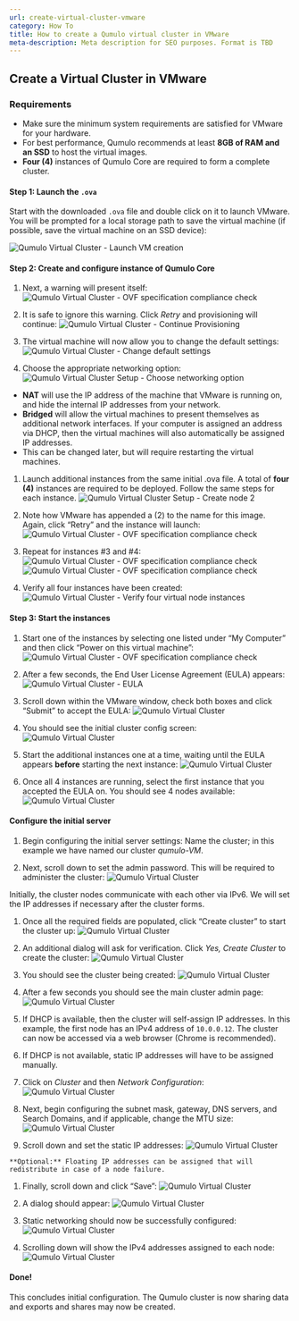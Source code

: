 ```yaml
---
url: create-virtual-cluster-vmware  
category: How To  
title: How to create a Qumulo virtual cluster in VMware  
meta-description: Meta description for SEO purposes. Format is TBD  
---
```

## Create a Virtual Cluster in VMware

### Requirements
- Make sure the minimum system requirements are satisfied for VMware for your hardware.
- For best performance, Qumulo recommends at least **8GB of RAM and an SSD** to host the virtual images.
- **Four (4)** instances of Qumulo Core are required to form a complete cluster.

#### Step 1: Launch the `.ova`
Start with the downloaded `.ova` file and double click on it to launch VMware. You will be prompted for a local storage path to save the virtual machine (if possible, save the virtual machine on an SSD device):

![Qumulo Virtual Cluster - Launch VM creation](images/initial_vmware_launch.png "Initial Qumulo VMWare image luanch screen in Windows")

#### Step 2: Create and configure instance of Qumulo Core
1. Next, a warning will present itself:
![Qumulo Virtual Cluster - OVF specification compliance check](images/vmware_relax_spec_1.png "Qumulo VMware intial warning")

1. It is safe to ignore this warning.
Click _Retry_ and provisioning will continue:
![Qumulo Virtual Cluster - Continue Provisioning](images/vmware_provisioning_continues.png "Continue Provisioning")

1. The virtual machine will now allow you to change the default settings:
![Qumulo Virtual Cluster - Change default settings](images/vmware_default_settings.png "Change default settings")

1. Choose the appropriate networking option:
![Qumulo Virtual Cluster Setup - Choose networking option](images/gui_menu_networkconfiguration.png "Choose networking option")

  - **NAT** will use the IP address of the machine that VMware is running on, and hide the internal IP addresses from your network.
  - **Bridged** will allow the virtual machines to present themselves as additional network interfaces. If your computer is assigned an address via DHCP, then the virtual machines will also automatically be assigned IP addresses.
  - This can be changed later, but will require restarting the virtual machines.
  
1. Launch additional instances from the same initial .ova file.  A total of **four (4)** instances are required to be deployed.  Follow the same steps for each instance.
![Qumulo Virtual Cluster Setup - Create node 2](images/launch_instance_2.png "Choose networking option")

1. Note how VMware has appended a (2) to the name for this image.
Again, click “Retry” and the instance will launch:
![Qumulo Virtual Cluster - OVF specification compliance check](images/vmware_relax_spec_2.png "Compliance check warning 2")

1. Repeat for instances #3 and #4:
![Qumulo Virtual Cluster - OVF specification compliance check](images/vmware_relax_spec_3.png "Compliance check warning 3")
![Qumulo Virtual Cluster - OVF specification compliance check](images/vmware_relax_spec_4.png "Compliance check warning 4")

1. Verify all four instances have been created:
![Qumulo Virtual Cluster - Verify four virtual node instances](images/four_instances.png "Verify four virtual node instances")

#### Step 3: Start the instances
1. Start one of the instances by selecting one listed under “My Computer” and then click “Power on this virtual machine”:
![Qumulo Virtual Cluster - OVF specification compliance check](images/vmware_relax_spec_2.png "Compliance check warning 2")

1. After a few seconds, the End User License Agreement (EULA) appears:
![Qumulo Virtual Cluster - EULA](images/vm_qumulo_eula.png "Qumulo EULA")

1. Scroll down within the VMware window, check both boxes and click “Submit” to accept the EULA:
![Qumulo Virtual Cluster](images/vm_qumulo_eula_submit.png "Qumulo EULA")

1. You should see the initial cluster config screen:
![Qumulo Virtual Cluster](images/initial_config_node1.png "Node 1")

1. Start the additional instances one at a time, waiting until the EULA appears **before** starting the next instance:
![Qumulo Virtual Cluster](images/launch_instance_2.png "Instance 2")

1. Once all 4 instances are running, select the first instance that you accepted the EULA on.  You should see 4 nodes available:
![Qumulo Virtual Cluster](images/initial_config_allnodes_ready.png "All nodes running")

#### Configure the initial server

1. Begin configuring the initial server settings:
Name the cluster; in this example we have named our cluster _qumulo-VM_.

1. Next, scroll down to set the admin password.  This will be required to administer the cluster:
![Qumulo Virtual Cluster](images/initial_config_admin_password.png "Set admin password")

  Initially, the cluster nodes communicate with each other via IPv6. We will set the IP addresses if necessary after the cluster forms.

1. Once all the required fields are populated, click “Create cluster” to start the cluster up:
![Qumulo Virtual Cluster](images/initial_config_create_cluster.png "Create cluster")

1. An additional dialog will ask for verification. Click _Yes, Create Cluster_ to create the cluster:
![Qumulo Virtual Cluster](images/initial_config_create_cluster_verify.png "Verify create cluster")

1. You should see the cluster being created:
![Qumulo Virtual Cluster](images/initial_config_status_create_cluster.png "Create cluster status")

1. After a few seconds you should see the main cluster admin page:
![Qumulo Virtual Cluster](images/main_cluster_page.png "Main cluster page")

1. If DHCP is available, then the cluster will self-assign IP addresses. In this example, the first node has an IPv4 address of `10.0.0.12`. The cluster can now be accessed via a web browser (Chrome is recommended).

1. If DHCP is not available, static IP addresses will have to be assigned manually.
  1. Click on _Cluster_ and then _Network Configuration_:
  ![Qumulo Virtual Cluster](images/main_cluster_page.png "Main cluster page")

  1. Next, begin configuring the subnet mask, gateway, DNS servers, and Search Domains, and if applicable, change the MTU size:
  ![Qumulo Virtual Cluster](images/gui_page_networkconfiguration.png "Main cluster page")

  1. Scroll down and set the static IP addresses:
  ![Qumulo Virtual Cluster](images/gui_page_networkconfiguration_2.png "Main cluster page")

    **Optional:** Floating IP addresses can be assigned that will redistribute in case of a node failure.

  1. Finally, scroll down and click “Save”:
  ![Qumulo Virtual Cluster](images/gui_page_networkconfiguration_3.png "Main cluster page")

  1. A dialog should appear:
  ![Qumulo Virtual Cluster](images/gui_status_networkconfiguration.png "Main cluster page")

  1. Static networking should now be successfully configured:
  ![Qumulo Virtual Cluster](images/gui_page_info_networkconfiguration.png "Main cluster page")

  1. Scrolling down will show the IPv4 addresses assigned to each node:
  ![Qumulo Virtual Cluster](images/gui_page_info_networkconfiguration_nodes.png "Main cluster page")

#### Done!
This concludes initial configuration.  The Qumulo cluster is now sharing data and exports and shares may now be created.
